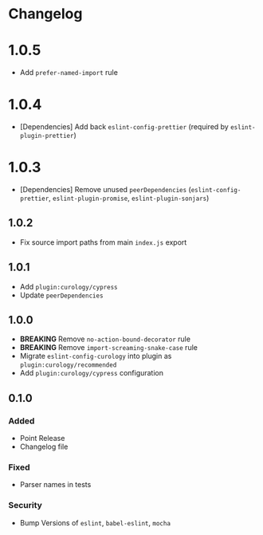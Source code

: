 # Changelog

# 1.0.5

- Add `prefer-named-import` rule

# 1.0.4

- [Dependencies] Add back `eslint-config-prettier` (required by `eslint-plugin-prettier`) 

# 1.0.3

- [Dependencies] Remove unused `peerDependencies` (`eslint-config-prettier`, `eslint-plugin-promise`, `eslint-plugin-sonjars`)

## 1.0.2

- Fix source import paths from main `index.js` export

## 1.0.1

- Add `plugin:curology/cypress`
- Update `peerDependencies`
## 1.0.0

- **BREAKING** Remove `no-action-bound-decorator` rule
- **BREAKING** Remove `import-screaming-snake-case` rule
- Migrate `eslint-config-curology` into plugin as `plugin:curology/recommended`
- Add `plugin:curology/cypress` configuration

## 0.1.0

### Added
- Point Release
- Changelog file

### Fixed
- Parser names in tests

### Security
- Bump Versions of `eslint`, `babel-eslint`, `mocha`